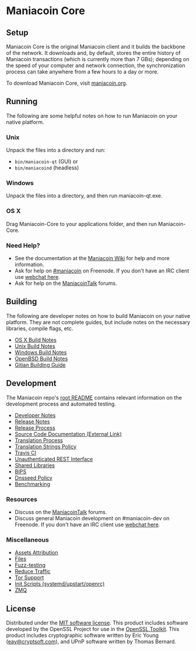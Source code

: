Maniacoin Core
=============

Setup
---------------------
Maniacoin Core is the original Maniacoin client and it builds the backbone of the network. It downloads and, by default, stores the entire history of Maniacoin transactions (which is currently more than 7 GBs); depending on the speed of your computer and network connection, the synchronization process can take anywhere from a few hours to a day or more.

To download Maniacoin Core, visit [maniacoin.org](https://maniacoin.org).

Running
---------------------
The following are some helpful notes on how to run Maniacoin on your native platform.

### Unix

Unpack the files into a directory and run:

- `bin/maniacoin-qt` (GUI) or
- `bin/maniacoind` (headless)

### Windows

Unpack the files into a directory, and then run maniacoin-qt.exe.

### OS X

Drag Maniacoin-Core to your applications folder, and then run Maniacoin-Core.

### Need Help?

* See the documentation at the [Maniacoin Wiki](https://maniacoin.info/)
for help and more information.
* Ask for help on [#maniacoin](http://webchat.freenode.net?channels=maniacoin) on Freenode. If you don't have an IRC client use [webchat here](http://webchat.freenode.net?channels=maniacoin).
* Ask for help on the [ManiacoinTalk](https://maniacointalk.io/) forums.

Building
---------------------
The following are developer notes on how to build Maniacoin on your native platform. They are not complete guides, but include notes on the necessary libraries, compile flags, etc.

- [OS X Build Notes](build-osx.md)
- [Unix Build Notes](build-unix.md)
- [Windows Build Notes](build-windows.md)
- [OpenBSD Build Notes](build-openbsd.md)
- [Gitian Building Guide](gitian-building.md)

Development
---------------------
The Maniacoin repo's [root README](/README.md) contains relevant information on the development process and automated testing.

- [Developer Notes](developer-notes.md)
- [Release Notes](release-notes.md)
- [Release Process](release-process.md)
- [Source Code Documentation (External Link)](https://dev.visucore.com/maniacoin/doxygen/)
- [Translation Process](translation_process.md)
- [Translation Strings Policy](translation_strings_policy.md)
- [Travis CI](travis-ci.md)
- [Unauthenticated REST Interface](REST-interface.md)
- [Shared Libraries](shared-libraries.md)
- [BIPS](bips.md)
- [Dnsseed Policy](dnsseed-policy.md)
- [Benchmarking](benchmarking.md)

### Resources
* Discuss on the [ManiacoinTalk](https://maniacointalk.io/) forums.
* Discuss general Maniacoin development on #maniacoin-dev on Freenode. If you don't have an IRC client use [webchat here](http://webchat.freenode.net/?channels=maniacoin-dev).

### Miscellaneous
- [Assets Attribution](assets-attribution.md)
- [Files](files.md)
- [Fuzz-testing](fuzzing.md)
- [Reduce Traffic](reduce-traffic.md)
- [Tor Support](tor.md)
- [Init Scripts (systemd/upstart/openrc)](init.md)
- [ZMQ](zmq.md)

License
---------------------
Distributed under the [MIT software license](/COPYING).
This product includes software developed by the OpenSSL Project for use in the [OpenSSL Toolkit](https://www.openssl.org/). This product includes
cryptographic software written by Eric Young ([eay@cryptsoft.com](mailto:eay@cryptsoft.com)), and UPnP software written by Thomas Bernard.
